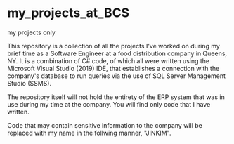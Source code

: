 # my_projects_at_BCS
my projects only

This repository is a collection of all the projects I've worked on during my brief time as a Software Engineer at a food distribution company in Queens, NY.
It is a combination of C# code, of which all were written using the Microsoft Visual Studio (2019) IDE, that establishes a connection with the company's database
to run queries via the use of SQL Server Management Studio (SSMS).

The repository itself will not hold the entirety of the ERP system that was in use during my time at the company. You will find only code that I have written.

Code that may contain sensitive information to the company will be replaced with my name in the follwing manner, "JINKIM".

